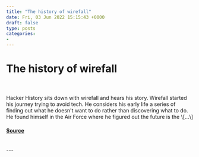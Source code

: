 ```yaml
---
title: "The history of wirefall"
date: Fri, 03 Jun 2022 15:15:43 +0000
draft: false
type: posts
categories: 
- 
---
```

# The history of wirefall

<br/>

<br/>
Hacker History sits down with wirefall and hears his story. Wirefall started his journey trying to avoid tech. He considers his early life a series of finding out what he doesn't want to do rather than discovering what to do. He found himself in the Air Force where he figured out the future is the \[…\]

#### [Source](https://hackerhistory.com/podcast/the-history-of-wirefall/)

<br/>
---
